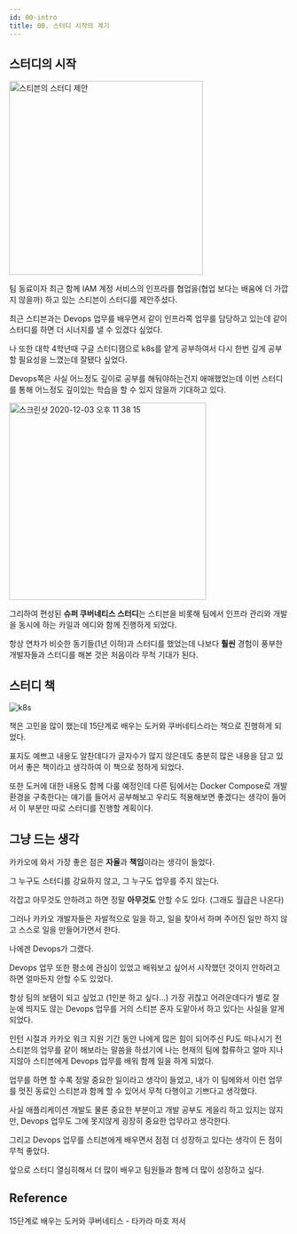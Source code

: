 ```yaml
---
id: 00-intro
title: 00. 스터디 시작의 계기
---
```


## 스터디의 시작

<img width="349" alt="스티븐의 스터디 제안" src="https://user-images.githubusercontent.com/43809168/101064053-e703ee00-35d6-11eb-9751-ffba7e86ca61.png"/>

팀 동료이자 최근 함께 IAM 계정 서비스의 인프라를 협업을(협업 보다는 배움에 더 가깝지 않을까) 하고 있는 스티븐이 스터디를 제안주셨다.

최근 스티븐과는 Devops 업무를 배우면서 같이 인프라쪽 업무를 담당하고 있는데 같이 스터디를 하면 더 시너지를 낼 수 있겠다 싶었다.

나 또한 대학 4학년때 구글 스터디잼으로 k8s를 얕게 공부하여서 다시 한번 깊게 공부할 필요성을 느꼈는데 잘됐다 싶었다.

Devops쪽은 사실 어느정도 깊이로 공부를 해둬야하는건지 애매했었는데 이번 스터디를 통해 어느정도 깊이있는 학습을 할 수 있지 않을까 기대하고 있다.

<img width="355" alt="스크린샷 2020-12-03 오후 11 38 15" src="https://user-images.githubusercontent.com/43809168/101064056-e79c8480-35d6-11eb-991f-9aae5c28c2ef.png"/>

그리하여 편성된 **슈퍼 쿠버네티스 스터디**는 스티븐을 비롯해 팀에서 인프라 관리와 개발을 동시에 하는 카일과 에디와 함께 진행하게 되었다.

항상 연차가 비슷한 동기들(1년 이하)과 스터디를 했었는데 나보다 **훨씬** 경험이 풍부한 개발자들과 스터디를 해본 것은 처음이라 무척 기대가 된다.

## 스터디 책

![k8s](https://user-images.githubusercontent.com/43809168/101032998-6684c380-35bd-11eb-8ba7-a784fd46b37a.png)

책은 고민을 많이 했는데 15단계로 배우는 도커와 쿠버네티스라는 책으로 진행하게 되었다.

표지도 예쁘고 내용도 알찬데다가 글자수가 많지 않은데도 충분히 많은 내용을 담고 있어서 좋은 책이라고 생각하여 이 책으로 정하게 되었다.

또한 도커에 대한 내용도 함께 다룰 예정인데 다른 팀에서는 Docker Compose로 개발환경을 구축한다는 얘기를 들어서 공부해보고 우리도 적용해보면 좋겠다는 생각이 들어서 이 부분만 따로 스터디를 진행할 계획이다.

## 그냥 드는 생각

카카오에 와서 가장 좋은 점은 **자율**과 **책임**이라는 생각이 들었다.

그 누구도 스터디를 강요하지 않고, 그 누구도 업무를 주지 않는다.

각잡고 아무것도 안하려고 하면 정말 **아무것도** 안할 수도 있다. (그래도 월급은 나온다)

그러나 카카오 개발자들은 자발적으로 일을 하고, 일을 찾아서 하며 주어진 일만 하지 않고 스스로 일을 만들어가면서 한다.

나에겐 Devops가 그랬다.

Devops 업무 또한 평소에 관심이 있었고 배워보고 싶어서 시작했던 것이지 안하려고 하면 얼마든지 안할 수도 있었다.

항상 팀의 보탬이 되고 싶었고 (1인분 하고 싶다...) 가장 귀찮고 어려운데다가 별로 잘 눈에 띄지도 않는 Devops 업무를 거의 스티븐 혼자 도맡아서 하고 있다는 사실을 알게 되었다.

인턴 시절과 카카오 워크 지원 기간 동안 나에게 많은 힘이 되어주신 PJ도 떠나시기 전 스티븐의 업무를 같이 해보라는 말씀을 하셨기에 나는 현재의 팀에 합류하고 얼마 지나지않아 스티븐에게 Devops 업무를 배워 함께 일을 하게 되었다.

업무를 하면 할 수록 정말 중요한 일이라고 생각이 들었고, 내가 이 팀에와서 이런 업무를 멋진 동료인 스티븐과 함께 할 수 있어서 무척 다행이고 기쁘다고 생각했다.

사실 애플리케이션 개발도 물론 중요한 부분이고 개발 공부도 게을리 하고 있지는 않지만, Devops 업무도 그에 못지않게 굉장히 중요한 업무라고 생각한다.

그리고 Devops 업무를 스티븐에게 배우면서 점점 더 성장하고 있다는 생각이 든 점이 무척 좋았다.

앞으로 스터디 열심히해서 더 많이 배우고 팀원들과 함께 더 많이 성장하고 싶다.

## Reference

15단계로 배우는 도커와 쿠버네티스 - 타카라 마호 저서
